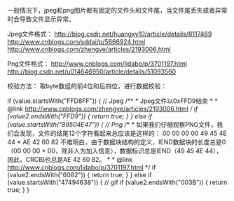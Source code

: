 一般情况下，jpeg和png图片都有固定的文件头和文件尾，当文件尾丢失或者异常时会导致文件显示异常。


Jpeg文件格式：
http://blog.csdn.net/huangxy10/article/details/8117469
http://www.cnblogs.com/sddai/p/5666924.html
http://www.cnblogs.com/zhengye/articles/2193006.html

Png文件格式：
http://www.cnblogs.com/lidabo/p/3701197.html
http://blog.csdn.net/u014646950/article/details/51093560

校验方法：
取byte数组的前4位和后四位，进行数据校验：

if (value.startsWith("FFD8FF")) {
            // Jpeg
            /**
             * Jpeg文件以0xFFD9结束
             * 
             * @link http://www.cnblogs.com/zhengye/articles/2193006.html
             */
            if (value2.endsWith("FFD9")) {
                return true;
            }
        } else if (value.startsWith("89504E47")) {
            // Png
            /**
             * 如果我们仔细观察PNG文件，我们会发现，文件的结尾12个字符看起来总应该是这样的： 00 00 00 00 49 45 4E 44
             * AE 42 60 82 不难明白，由于数据块结构的定义，IEND数据块的长度总是0（00 00 00
             * 00，除非人为加入信息），数据标识总是IEND（49 45 4E 44），因此，CRC码也总是AE 42 60 82。
             * 
             * @link http://www.cnblogs.com/lidabo/p/3701197.html
             */
            if (value2.endsWith("6082")) {
                return true;
            }
        } else if (value.startsWith("47494638")) {
            // gif
            if (value2.endsWith("003B")) {
                return true;
            }
        }
